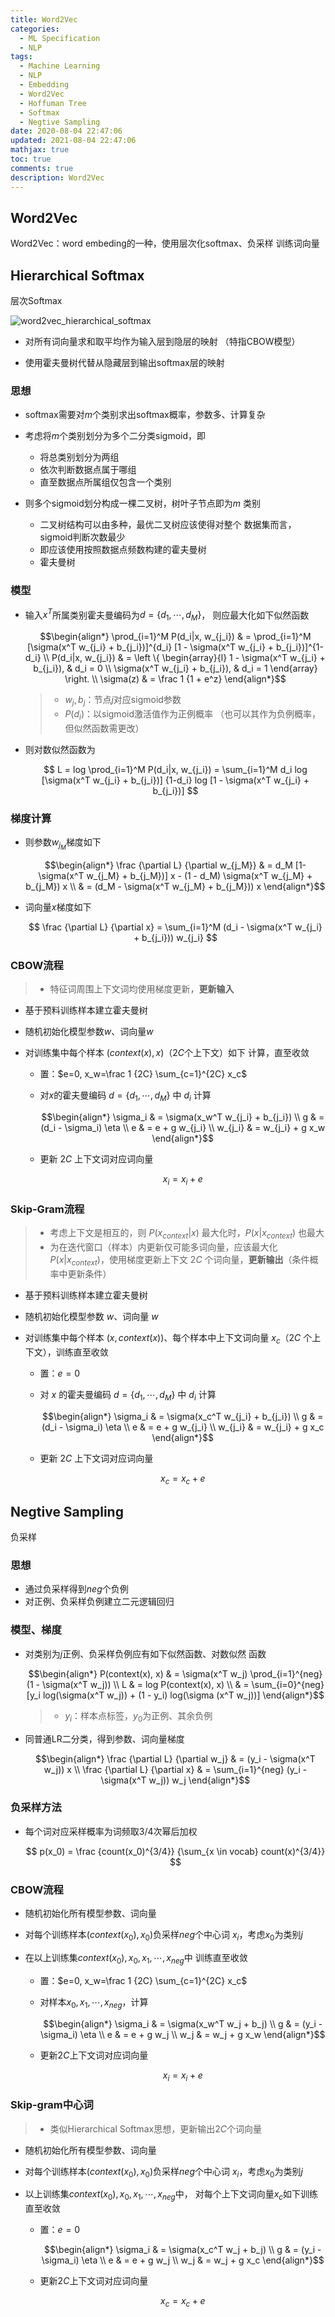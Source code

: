 ```yaml
---
title: Word2Vec
categories:
  - ML Specification
  - NLP
tags:
  - Machine Learning
  - NLP
  - Embedding
  - Word2Vec
  - Hoffuman Tree
  - Softmax
  - Negtive Sampling
date: 2020-08-04 22:47:06
updated: 2021-08-04 22:47:06
mathjax: true
toc: true
comments: true
description: Word2Vec
---
```


##	Word2Vec

Word2Vec：word embeding的一种，使用层次化softmax、负采样
训练词向量

##	Hierarchical Softmax

层次Softmax

![word2vec_hierarchical_softmax](imgs/word2vec_hierarchical_softmax.png)

-	对所有词向量求和取平均作为输入层到隐层的映射
	（特指CBOW模型）

-	使用霍夫曼树代替从隐藏层到输出softmax层的映射

###	思想

-	softmax需要对$m$个类别求出softmax概率，参数多、计算复杂

-	考虑将$m$个类别划分为多个二分类sigmoid，即
	-	将总类别划分为两组
	-	依次判断数据点属于哪组
	-	直至数据点所属组仅包含一个类别

-	则多个sigmoid划分构成一棵二叉树，树叶子节点即为$m$
	类别
	-	二叉树结构可以由多种，最优二叉树应该使得对整个
		数据集而言，sigmoid判断次数最少
	-	即应该使用按照数据点频数构建的霍夫曼树
	-	霍夫曼树

###	模型

-	输入$x^T$所属类别霍夫曼编码为$d=\{d_1,\cdots,d_M\}$，
	则应最大化如下似然函数

	$$\begin{align*}
	\prod_{i=1}^M P(d_i|x, w_{j_i}) & = \prod_{i=1}^M
		[\sigma(x^T w_{j_i} + b_{j_i})]^{d_i}
		[1 - \sigma(x^T w_{j_i} + b_{j_i})]^{1-d_i} \\
	P(d_i|x, w_{j_i}) & = \left \{ \begin{array}{l}
		1 - \sigma(x^T w_{j_i} + b_{j_i}), & d_i = 0 \\
		\sigma(x^T w_{j_i} + b_{j_i}), & d_i = 1
		\end{array} \right. \\
	\sigma(z) & = \frac 1 {1 + e^z}
	\end{align*}$$

	> - $w_j, b_j$：节点$j$对应sigmoid参数
	> - $P(d_i)$：以sigmoid激活值作为正例概率
		（也可以其作为负例概率，但似然函数需更改）

-	则对数似然函数为

	$$
	L = log \prod_{i=1}^M P(d_i|x, w_{j_i}) = \sum_{i=1}^M
		d_i log [\sigma(x^T w_{j_i} + b_{j_i})]
		{1-d_i} log [1 - \sigma(x^T w_{j_i} + b_{j_i})]
	$$

###	梯度计算

-	则参数$w_{j_M}$梯度如下

	$$\begin{align*}
	\frac {\partial L} {\partial w_{j_M}} & =
		d_M [1-\sigma(x^T w_{j_M} + b_{j_M})] x -
		(1 - d_M) \sigma(x^T w_{j_M} + b_{j_M}) x \\
	& = (d_M - \sigma(x^T w_{j_M} + b_{j_M})) x
	\end{align*}$$

-	词向量$x$梯度如下

	$$
	\frac {\partial L} {\partial x} = \sum_{i=1}^M
		(d_i - \sigma(x^T w_{j_i} + b_{j_i})) w_{j_i}
	$$

###	CBOW流程

> - 特征词周围上下文词均使用梯度更新，**更新输入**

-	基于预料训练样本建立霍夫曼树
-	随机初始化模型参数$w$、词向量$w$
-	对训练集中每个样本 $(context(x), x)$（$2C$个上下文）如下
	计算，直至收敛

	-	置：$e=0, x_w=\frac 1 {2C} \sum_{c=1}^{2C} x_c$

	-	对$x$的霍夫曼编码 $d=\{d_1, \cdots, d_M\}$ 中 $d_i$ 计算

		$$\begin{align*}
		\sigma_i & = \sigma(x_w^T w_{j_i} + b_{j_i}) \\
		g & = (d_i - \sigma_i) \eta \\
		e & = e + g w_{j_i} \\
		w_{j_i} & = w_{j_i} + g x_w
		\end{align*}$$

	-	更新 $2C$ 上下文词对应词向量

		$$
		x_i = x_i + e
		$$

###	Skip-Gram流程

> - 考虑上下文是相互的，则 $P(x_{context}|x)$ 最大化时，$P(x|x_{context})$ 也最大
> - 为在迭代窗口（样本）内更新仅可能多词向量，应该最大化 $P(x|x_{context})$，使用梯度更新上下文 $2C$ 个词向量，**更新输出**（条件概率中更新条件）

-	基于预料训练样本建立霍夫曼树
-	随机初始化模型参数 $w$、词向量 $w$
-	对训练集中每个样本 $(x, context(x))$、每个样本中上下文词向量 $x_c$（$2C$ 个上下文），训练直至收敛

	-	置：$e=0$

	-	对 $x$ 的霍夫曼编码 $d=\{d_1, \cdots, d_M\}$ 中 $d_i$ 计算

		$$\begin{align*}
		\sigma_i & = \sigma(x_c^T w_{j_i} + b_{j_i}) \\
		g & = (d_i - \sigma_i) \eta \\
		e & = e + g w_{j_i} \\
		w_{j_i} & = w_{j_i} + g x_c
		\end{align*}$$

	-	更新 $2C$ 上下文词对应词向量

		$$
		x_c = x_c + e
		$$


##	Negtive Sampling

负采样

###	思想

-	通过负采样得到$neg$个负例
-	对正例、负采样负例建立二元逻辑回归

###	模型、梯度

-	对类别为$j$正例、负采样负例应有如下似然函数、对数似然
	函数

	$$\begin{align*}
	P(context(x), x) & = \sigma(x^T w_j)
		\prod_{i=1}^{neg} (1 - \sigma(x^T w_j)) \\
	L & = log P(context(x), x) \\
	& = \sum_{i=0}^{neg} [y_i log(\sigma(x^T w_j)) + 
		(1 - y_i) log(\sigma (x^T w_j))]
	\end{align*}$$

	> - $y_i$：样本点标签，$y_0$为正例、其余负例

-	同普通LR二分类，得到参数、词向量梯度

	$$\begin{align*}
	\frac {\partial L} {\partial w_j} & =
		(y_i - \sigma(x^T w_j)) x \\
	\frac {\partial L} {\partial x} & = \sum_{i=1}^{neg}
		(y_i - \sigma(x^T w_j)) w_j
	\end{align*}$$

###	负采样方法

-	每个词对应采样概率为词频取$3/4$次幂后加权

	$$
	p(x_0) = \frac {count(x_0)^{3/4}}
		{\sum_{x \in vocab} count(x)^{3/4}}
	$$


###	CBOW流程

-	随机初始化所有模型参数、词向量
-	对每个训练样本$(context(x_0), x_0)$负采样$neg$个中心词
	$x_i$，考虑$x_0$为类别$j$
-	在以上训练集$context(x_0), x_0, x_1, \cdots, x_{neg}$中
	训练直至收敛

	-	置：$e=0, x_w=\frac 1 {2C} \sum_{c=1}^{2C} x_c$

	-	对样本$x_0, x_1, \cdots, x_{neg}$，计算

		$$\begin{align*}
		\sigma_i & = \sigma(x_w^T w_j + b_j) \\
		g & = (y_i - \sigma_i) \eta \\
		e & = e + g w_j \\
		w_j & = w_j + g x_w
		\end{align*}$$

	-	更新$2C$上下文词对应词向量

		$$
		x_i = x_i + e
		$$

###	Skip-gram中心词

> - 类似Hierarchical Softmax思想，更新输出$2C$个词向量

-	随机初始化所有模型参数、词向量
-	对每个训练样本$(context(x_0), x_0)$负采样$neg$个中心词
	$x_i$，考虑$x_0$为类别$j$
-	以上训练集$context(x_0), x_0, x_1, \cdots, x_{neg}$中，
	对每个上下文词向量$x_c$如下训练直至收敛

	-	置：$e=0$

		$$\begin{align*}
		\sigma_i & = \sigma(x_c^T w_j + b_j) \\
		g & = (y_i - \sigma_i) \eta \\
		e & = e + g w_j \\
		w_j & = w_j + g x_c
		\end{align*}$$

	-	更新$2C$上下文词对应词向量

		$$
		x_c = x_c + e
		$$


